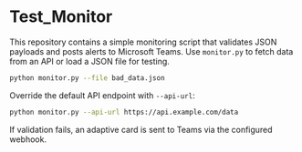 # Test_Monitor

This repository contains a simple monitoring script that validates JSON
payloads and posts alerts to Microsoft Teams. Use `monitor.py` to fetch
data from an API or load a JSON file for testing.

```bash
python monitor.py --file bad_data.json
```

Override the default API endpoint with `--api-url`:

```bash
python monitor.py --api-url https://api.example.com/data
```

If validation fails, an adaptive card is sent to Teams via the configured
webhook.
